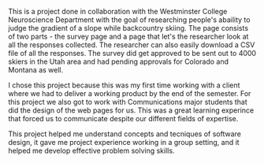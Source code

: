 This is a project done in collaboration with the Westminster College Neuroscience Department with the goal of researching people's abaility to judge the gradient of a slope while backcountry skiing. The page consists of two parts -  the survey page and a page that let's the researcher look at all the responses collected. The researcher can also easily download a CSV file of all the responses. The survey did get approved to be sent out to 4000 skiers in the Utah area and had pending approvals for Colorado and Montana as well. 

I chose this project because this was my first time working with a client where we had to deliver a working product by the end of the semester. For this project we also got to work with Communications major students that did the design of the web pages for us. This was a great learning experince that forced us to communicate despite our different fields of expertise. 

This project helped me understand concepts and tecniques of software design, it gave me project experience working in a group setting, and it helped me develop effective problem solving skills. 
